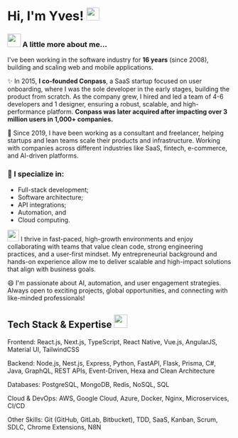 
# Hi, I'm Yves!  <img src="assets/images/Waving Hand Medium-Light Skin Tone.png" width="29px">

### <img src="https://emojis.slackmojis.com/emojis/images/1531849430/4246/blob-sunglasses.gif?1531849430" width="30"/>   A little more about me...  

I've been working in the software industry for **16 years** (since 2008), building and scaling web and mobile applications. 

✨ In 2015, **I co-founded Conpass**, a SaaS startup focused on user onboarding, where I was the sole developer in the early stages, building the product from scratch. As the company grew, I hired and led a team of 4-6 developers and 1 designer, ensuring a robust, scalable, and high-performance platform. **Conpass was later acquired after impacting over 3 million users in 1,000+ companies.**

🌱 Since 2019, I have been working as a consultant and freelancer, helping startups and lean teams scale their products and infrastructure. Working with companies across different industries like SaaS, fintech, e-commerce, and AI-driven platforms.

### 🔹 I specialize in: 
- Full-stack development;
- Software architecture;
- API integrations;
- Automation, and
- Cloud computing.
  

<img src="https://media.giphy.com/media/WUlplcMpOCEmTGBtBW/giphy.gif" width="26"> I thrive in fast-paced, high-growth environments and enjoy collaborating with teams that value clean code, strong engineering practices, and a user-first mindset. My entrepreneurial background and hands-on experience allow me to deliver scalable and high-impact solutions that align with business goals.

😄 I'm passionate about AI, automation, and user engagement strategies. Always open to exciting projects, global opportunities, and connecting with like-minded professionals!


## Tech Stack & Expertise  <img src="assets/images/Comet.png" width="30">

Frontend: React.js, Next.js, TypeScript, React Native, Vue.js, AngularJS, Material UI, TailwindCSS

Backend: Node.js, Nest.js, Express, Python, FastAPI, Flask, Prisma, C#, Java, GraphQL, REST APIs, Event-Driven, Hexa and Clean Architecture

Databases: PostgreSQL, MongoDB, Redis, NoSQL, SQL

Cloud & DevOps: AWS, Google Cloud, Azure, Docker, Nginx, Microservices, CI/CD

Other Skills: Git (GitHub, GitLab, Bitbucket), TDD, SaaS, Kanban, Scrum, SDLC, Chrome Extensions, N8N
 

<!--
<img src="https://media.giphy.com/media/12oufCB0MyZ1Go/giphy.gif" width="50">

## Hi there 👋 
**yvesas/yvesas** is a ✨ _special_ ✨ repository because its `README.md` (this file) appears on your GitHub profile.
Here are some ideas to get you started:
- 🔭 I’m currently working on ...
- 🌱 I’m currently learning ...
- 👯 I’m looking to collaborate on ...
- 🤔 I’m looking for help with ...
- 💬 Ask me about ...
- 📫 How to reach me: ...
- 😄 Pronouns: ...
- ⚡ Fun fact: ...

[![Linkedin: yvesas](https://img.shields.io/badge/-anmol-blue?style=flat-square&logo=Linkedin&logoColor=white&link=https://www.linkedin.com/in/yvesas/)](https://www.linkedin.com/in/yvesas/)
-->

<!--
<div data-badges>
  <img src="https://img.shields.io/badge/next.js-%23000000.svg?style=for-the-badge&logo=nextdotjs&logoColor=white" alt="Next.js" />
    <img src="https://img.shields.io/badge/nestjs-%23E0234E.svg?style=for-the-badge&logo=nestjs&logoColor=white" alt="NestJS" />
    <img src="https://img.shields.io/badge/typescript-%23007ACC.svg?style=for-the-badge&logo=typescript&logoColor=white" alt="TypeScript" />
    <img src="https://img.shields.io/badge/prisma-%232D3748.svg?style=for-the-badge&logo=prisma&logoColor=white" alt="Prisma" />
    <img src="https://img.shields.io/badge/tailwindcss-%2338B2AC.svg?style=for-the-badge&logo=tailwind-css&logoColor=white" alt="TailwindCSS" />
    <img src="https://img.shields.io/badge/react-%2320232a.svg?style=for-the-badge&logo=react&logoColor=%2361DAFB" alt="React" />
    <img src="https://img.shields.io/badge/n8n-%2300C4B4.svg?style=for-the-badge&logo=n8n&logoColor=white" alt="n8n" />
    <img src="https://img.shields.io/badge/supabase-%233ECF8E.svg?style=for-the-badge&logo=supabase&logoColor=white" alt="Supabase" />
</div>
-->
